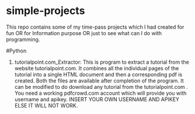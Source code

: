 # simple-projects
This repo contains some of my time-pass projects which I had created for fun OR for Information purpose OR just to see what can I do with programming.

#Python
1. tutorialpoint.com_Extractor: This is program to extract a tutorial from the website tutorialpoint.com. It combines all the individual pages of the tutorial into a single HTML document and then a corresponding pdf is created. Both the files are available after completion of the program. It can be modified to do download any tutorial from the tutorialpoint.com . You need a working pdfcrowd.com account which will provide you with username and apikey. INSERT YOUR OWN USERNAME AND APIKEY ELSE IT WILL NOT WORK.
